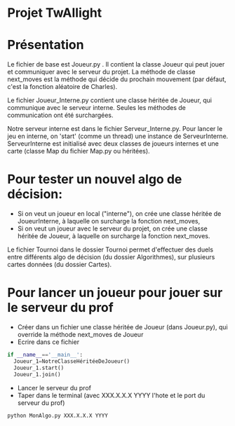 # Projet TwAIlight

# Présentation

Le fichier de base est Joueur.py .
Il contient la classe Joueur qui peut jouer et communiquer avec le serveur du projet.
La méthode de classe next_moves est la méthode qui décide du prochain mouvement (par défaut, c'est la fonction aléatoire de Charles).

Le fichier Joueur_Interne.py contient une classe héritée de Joueur, qui communique avec le serveur interne. Seules les méthodes de communication ont été surchargées.

Notre serveur interne est dans le fichier Serveur_Interne.py.
Pour lancer le jeu en interne, on 'start' (comme un thread) une instance de ServeurInterne.
ServeurInterne est initialisé avec deux classes de joueurs internes et une carte (classe Map du fichier Map.py ou héritées).

# Pour tester un nouvel algo de décision:

* Si on veut un joueur en local ("interne"), on crée une classe héritée de JoueurInterne, à laquelle on surcharge la fonction next_moves,
* Si on veut un joueur avec le serveur du projet, on crée une classe héritée de Joueur, à laquelle on surcharge la fonction next_moves.

Le fichier Tournoi dans le dossier Tournoi permet d'effectuer des duels entre différents algo de décision (du dossier Algorithmes), sur plusieurs cartes données (du dossier Cartes).

# Pour lancer un joueur pour jouer sur le serveur du prof
* Créer dans un fichier une classe héritée de Joueur (dans Joueur.py), qui override la méthode next_moves de Joueur
* Ecrire dans ce fichier 
```python
if __name__=='__main__':
  Joueur_1=NotreClasseHéritéeDeJoueur()
  Joueur_1.start()
  Joueur_1.join()
```
* Lancer le serveur du prof
* Taper dans le terminal (avec XXX.X.X.X YYYY l'hote et le port du serveur du prof)
```shell
python MonAlgo.py XXX.X.X.X YYYY
```

